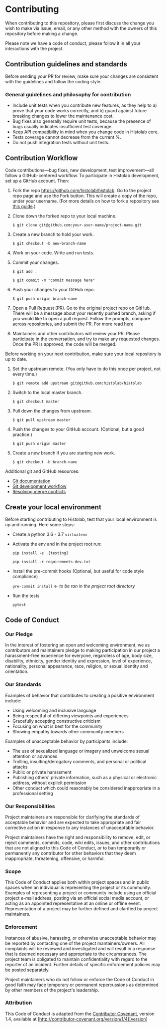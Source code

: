 # Contributing

When contributing to this repository, please first discuss the change you wish to make via issue,
email, or any other method with the owners of this repository before making a change. 

Please note we have a code of conduct, please follow it in all your interactions with the project.

## Contribution guidelines and standards
Before sending your PR for review, make sure your changes are consistent with the guidelines and follow the coding 
style.

### General guidelines and philosophy for contribution
- Include unit tests when you contribute new features, as they help to a) prove that your code works correctly, and b) 
  guard against future breaking changes to lower the maintenance cost.
- Bug fixes also generally require unit tests, because the presence of bugs usually indicates insufficient test 
  coverage.
- Keep API compatibility in mind when you change code in Histolab core.
- Tests coverage cannot decrease from the current %.
- Do not push integration tests without unit tests.

## Contribution Workflow

Code contributions—bug fixes, new development, test improvement—all follow a GitHub-centered workflow. To participate 
in Histolab development, set up a GitHub account. Then:

 1. Fork the repo https://github.com/histolab/histolab. Go to the project repo page and use the Fork button. This will 
 create a copy of the repo, under your username. (For more details on how to fork a repository see 
 [this guide](https://help.github.com/articles/fork-a-repo/).)

 2. Clone down the forked repo to your local machine. 
   
    `$ git clone git@github.com:your-user-name/project-name.git`

 3. Create a new branch to hold your work.

    `$ git checkout -b new-branch-name`

 4. Work on your code. Write and run tests.

 5. Commit your changes.

    `$ git add .`
    
    `$ git commit -m "commit message here"`

 6. Push your changes to your GitHub repo.

    `$ git push origin branch-name`

 7. Open a Pull Request (PR). Go to the original project repo on GitHub. There will be a message about your recently 
    pushed branch, asking if you would like to open a pull request. Follow the prompts, compare across repositories, 
    and submit the PR. 
    For more read [here](https://help.github.com/en/github/collaborating-with-issues-and-pull-requests/about-pull-requests) 
 
 8. Maintainers and other contributors will review your PR. Please participate in the conversation, 
    and try to make any requested changes. Once the PR is approved, the code will be merged.

Before working on your next contribution, make sure your local repository is up to date.

 1. Set the upstream remote. (You only have to do this once per project, not every time.)

    `$ git remote add upstream git@github.com:histolab/histolab`

 2. Switch to the local master branch.

    `$ git checkout master`

 3. Pull down the changes from upstream.

    `$ git pull upstream master`

 4. Push the changes to your GitHub account. (Optional, but a good practice.)

     `$ git push origin master`

 5. Create a new branch if you are starting new work.

    `$ git checkout -b branch-name`

Additional git and GitHub resources:

- [Git documentation](https://git-scm.com/documentation)
- [Git development workflow](https://docs.scipy.org/doc/numpy/dev/gitwash/development_workflow.html)
- [Resolving merge conflicts](https://help.github.com/articles/resolving-a-merge-conflict-using-the-command-line/)

## Create your local environment

Before starting contributing to Histolab, test that your local environment is up and running. Here some steps:

- Create a python 3.6 - 3.7 `virtualenv`
- Activate the env and in the project root run:
  
  `pip install -e .[testing]`
  
  `pip install -r requirements-dev.txt`
  
- Install the pre-commit hooks (Optional, but useful for code style compliance)

   `pre-commit install` <- *to be ran in the project root directory*

- Run the tests
 
   `pytest`

## Code of Conduct

### Our Pledge

In the interest of fostering an open and welcoming environment, we as
contributors and maintainers pledge to making participation in our project a harassment-free experience for everyone, 
regardless of age, body size, disability, ethnicity, gender identity and expression, level of experience, nationality, 
personal appearance, race, religion, or sexual identity and orientation.

### Our Standards

Examples of behavior that contributes to creating a positive environment
include:

- Using welcoming and inclusive language
- Being respectful of differing viewpoints and experiences
- Gracefully accepting constructive criticism
- Focusing on what is best for the community
- Showing empathy towards other community members

Examples of unacceptable behavior by participants include:

- The use of sexualized language or imagery and unwelcome sexual attention or advances
- Trolling, insulting/derogatory comments, and personal or political attacks
- Public or private harassment
- Publishing others' private information, such as a physical or electronic
  address, without explicit permission
- Other conduct which could reasonably be considered inappropriate in a
  professional setting

### Our Responsibilities

Project maintainers are responsible for clarifying the standards of acceptable
behavior and are expected to take appropriate and fair corrective action in
response to any instances of unacceptable behavior.

Project maintainers have the right and responsibility to remove, edit, or
reject comments, commits, code, wiki edits, issues, and other contributions
that are not aligned to this Code of Conduct, or to ban temporarily or
permanently any contributor for other behaviors that they deem inappropriate,
threatening, offensive, or harmful.

### Scope

This Code of Conduct applies both within project spaces and in public spaces
when an individual is representing the project or its community. Examples of
representing a project or community include using an official project e-mail
address, posting via an official social media account, or acting as an appointed
representative at an online or offline event. Representation of a project may be
further defined and clarified by project maintainers.

### Enforcement

Instances of abusive, harassing, or otherwise unacceptable behavior may be
reported by contacting one of the project mantainers/owners. All
complaints will be reviewed and investigated and will result in a response that
is deemed necessary and appropriate to the circumstances. The project team is
obligated to maintain confidentiality with regard to the reporter of an incident.
Further details of specific enforcement policies may be posted separately.

Project maintainers who do not follow or enforce the Code of Conduct in good
faith may face temporary or permanent repercussions as determined by other
members of the project's leadership.

### Attribution

This Code of Conduct is adapted from the [Contributor Covenant][homepage], version 1.4,
available at [http://contributor-covenant.org/version/1/4][version]

[homepage]: http://contributor-covenant.org
[version]: http://contributor-covenant.org/version/1/4/
